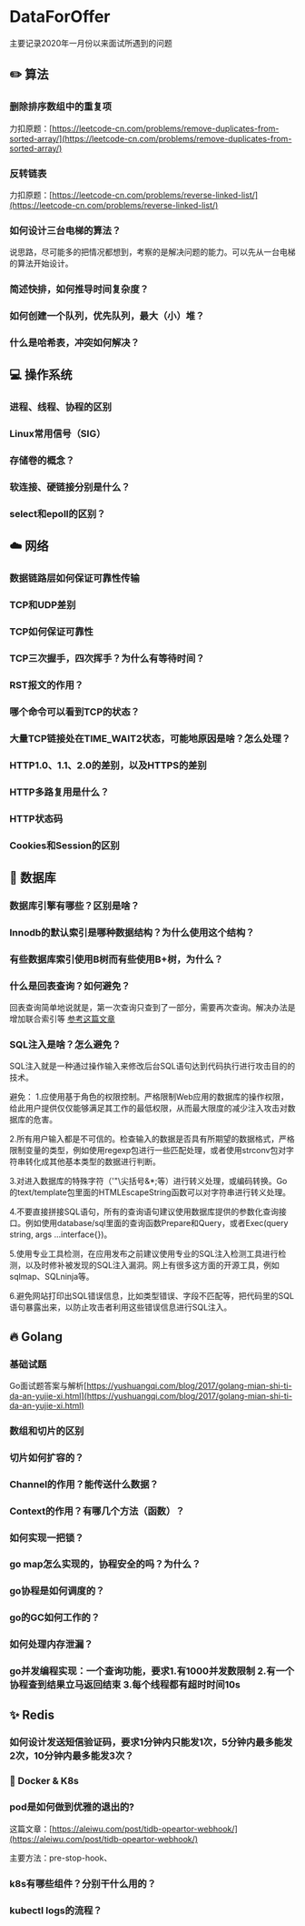# DataForOffer

主要记录2020年一月份以来面试所遇到的问题

## :pencil2: 算法

### 删除排序数组中的重复项
力扣原题：[https://leetcode-cn.com/problems/remove-duplicates-from-sorted-array/](https://leetcode-cn.com/problems/remove-duplicates-from-sorted-array/)

### 反转链表

力扣原题：[https://leetcode-cn.com/problems/reverse-linked-list/](https://leetcode-cn.com/problems/reverse-linked-list/)

### 如何设计三台电梯的算法？

说思路，尽可能多的把情况都想到，考察的是解决问题的能力。可以先从一台电梯的算法开始设计。

### 简述快排，如何推导时间复杂度？


### 如何创建一个队列，优先队列，最大（小）堆？


### 什么是哈希表，冲突如何解决？


## :computer: 操作系统

### 进程、线程、协程的区别

### Linux常用信号（SIG）

### 存储卷的概念？

### 软连接、硬链接分别是什么？

### select和epoll的区别？

## :cloud: 网络 

### 数据链路层如何保证可靠性传输

### TCP和UDP差别

### TCP如何保证可靠性

### TCP三次握手，四次挥手？为什么有等待时间？

### RST报文的作用？

### 哪个命令可以看到TCP的状态？

### 大量TCP链接处在TIME_WAIT2状态，可能地原因是啥？怎么处理？

### HTTP1.0、1.1、2.0的差别，以及HTTPS的差别

### HTTP多路复用是什么？

### HTTP状态码

### Cookies和Session的区别



## :floppy_disk: 数据库

### 数据库引擎有哪些？区别是啥？

### Innodb的默认索引是哪种数据结构？为什么使用这个结构？

### 有些数据库索引使用B树而有些使用B+树，为什么？

### 什么是回表查询？如何避免？
回表查询简单地说就是，第一次查询只查到了一部分，需要再次查询。解决办法是增加联合索引等
[参考这篇文章](https://www.cnblogs.com/myseries/p/11265849.html)

### SQL注入是啥？怎么避免？
SQL注入就是一种通过操作输入来修改后台SQL语句达到代码执行进行攻击目的的技术。

避免：
1.应使用基于角色的权限控制。严格限制Web应用的数据库的操作权限，给此用户提供仅仅能够满足其工作的最低权限，从而最大限度的减少注入攻击对数据库的危害。

2.所有用户输入都是不可信的。检查输入的数据是否具有所期望的数据格式，严格限制变量的类型，例如使用regexp包进行一些匹配处理，或者使用strconv包对字符串转化成其他基本类型的数据进行判断。

3.对进入数据库的特殊字符（'"\尖括号&*;等）进行转义处理，或编码转换。Go 的text/template包里面的HTMLEscapeString函数可以对字符串进行转义处理。

4.不要直接拼接SQL语句，所有的查询语句建议使用数据库提供的参数化查询接口。例如使用database/sql里面的查询函数Prepare和Query，或者Exec(query string, args ...interface{})。

5.使用专业工具检测，在应用发布之前建议使用专业的SQL注入检测工具进行检测，以及时修补被发现的SQL注入漏洞。网上有很多这方面的开源工具，例如sqlmap、SQLninja等。

6.避免网站打印出SQL错误信息，比如类型错误、字段不匹配等，把代码里的SQL语句暴露出来，以防止攻击者利用这些错误信息进行SQL注入。

## :fire: Golang

### 基础试题

Go面试题答案与解析[https://yushuangqi.com/blog/2017/golang-mian-shi-ti-da-an-yujie-xi.html](https://yushuangqi.com/blog/2017/golang-mian-shi-ti-da-an-yujie-xi.html)

### 数组和切片的区别

### 切片如何扩容的？

### Channel的作用？能传送什么数据？

### Context的作用？有哪几个方法（函数）？

### 如何实现一把锁？

### go map怎么实现的，协程安全的吗？为什么？

### go协程是如何调度的？

### go的GC如何工作的？

### 如何处理内存泄漏？

### go并发编程实现：一个查询功能，要求1.有1000并发数限制 2.有一个协程查到结果立马返回结束 3.每个线程都有超时时间10s

## :sparkles: Redis

### 如何设计发送短信验证码，要求1分钟内只能发1次，5分钟内最多能发2次，10分钟内最多能发3次？


### :truck: Docker & K8s

### pod是如何做到优雅的退出的?

这篇文章：[https://aleiwu.com/post/tidb-opeartor-webhook/](https://aleiwu.com/post/tidb-opeartor-webhook/)

主要方法：pre-stop-hook、

### k8s有哪些组件？分别干什么用的？

### kubectl logs的流程？